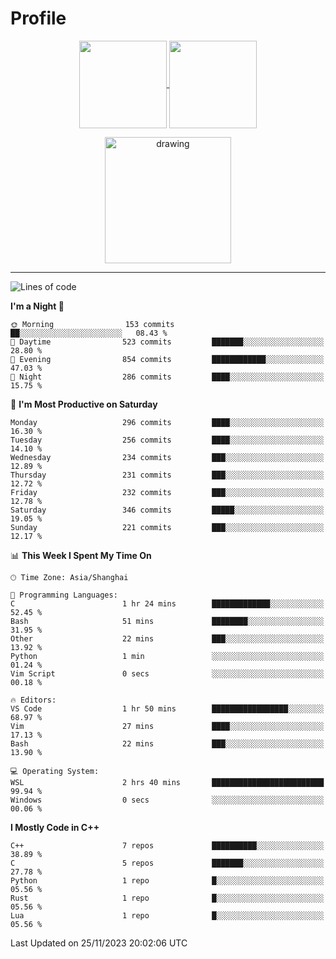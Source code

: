# Profile

<p align="center">
  <a href="https://github.com/SourVoice">
    <img
      align="center"
      height="140em"
      src="https://github-readme-stats.vercel.app/api?username=SourVoice&show_icons=true&include_all_commits=true&count_private=true&theme=tokyonight"
    />
  </a>
  <a href="https://github.com/SourVoice">
    <img
      align="center"
      height="140em"
      src="https://github-readme-stats.vercel.app/api/top-langs/?username=SourVoice&show_icons=true&include_all_commits=true&count_private=true&layout=compact&theme=tokyonight"
    />
  </a>
</p>

<p align="center">
   <a href="https://github.com/SourVoice">
    <img
      align="center"
      height="202em"
      alt="drawing"
      src="https://activity-graph.herokuapp.com/graph?username=SourVoice&theme=react-dark"
    />
  </a>
</p>

---
<!--START_SECTION:waka-->
![Lines of code](https://img.shields.io/badge/From%20Hello%20World%20I%27ve%20Written-1.6%20million%20lines%20of%20code-blue)

**I'm a Night 🦉** 

```text
🌞 Morning                153 commits         ██░░░░░░░░░░░░░░░░░░░░░░░   08.43 % 
🌆 Daytime                523 commits         ███████░░░░░░░░░░░░░░░░░░   28.80 % 
🌃 Evening                854 commits         ████████████░░░░░░░░░░░░░   47.03 % 
🌙 Night                  286 commits         ████░░░░░░░░░░░░░░░░░░░░░   15.75 % 
```
📅 **I'm Most Productive on Saturday** 

```text
Monday                   296 commits         ████░░░░░░░░░░░░░░░░░░░░░   16.30 % 
Tuesday                  256 commits         ████░░░░░░░░░░░░░░░░░░░░░   14.10 % 
Wednesday                234 commits         ███░░░░░░░░░░░░░░░░░░░░░░   12.89 % 
Thursday                 231 commits         ███░░░░░░░░░░░░░░░░░░░░░░   12.72 % 
Friday                   232 commits         ███░░░░░░░░░░░░░░░░░░░░░░   12.78 % 
Saturday                 346 commits         █████░░░░░░░░░░░░░░░░░░░░   19.05 % 
Sunday                   221 commits         ███░░░░░░░░░░░░░░░░░░░░░░   12.17 % 
```


📊 **This Week I Spent My Time On** 

```text
🕑︎ Time Zone: Asia/Shanghai

💬 Programming Languages: 
C                        1 hr 24 mins        █████████████░░░░░░░░░░░░   52.45 % 
Bash                     51 mins             ████████░░░░░░░░░░░░░░░░░   31.95 % 
Other                    22 mins             ███░░░░░░░░░░░░░░░░░░░░░░   13.92 % 
Python                   1 min               ░░░░░░░░░░░░░░░░░░░░░░░░░   01.24 % 
Vim Script               0 secs              ░░░░░░░░░░░░░░░░░░░░░░░░░   00.18 % 

🔥 Editors: 
VS Code                  1 hr 50 mins        █████████████████░░░░░░░░   68.97 % 
Vim                      27 mins             ████░░░░░░░░░░░░░░░░░░░░░   17.13 % 
Bash                     22 mins             ███░░░░░░░░░░░░░░░░░░░░░░   13.90 % 

💻 Operating System: 
WSL                      2 hrs 40 mins       █████████████████████████   99.94 % 
Windows                  0 secs              ░░░░░░░░░░░░░░░░░░░░░░░░░   00.06 % 
```

**I Mostly Code in C++** 

```text
C++                      7 repos             ██████████░░░░░░░░░░░░░░░   38.89 % 
C                        5 repos             ███████░░░░░░░░░░░░░░░░░░   27.78 % 
Python                   1 repo              █░░░░░░░░░░░░░░░░░░░░░░░░   05.56 % 
Rust                     1 repo              █░░░░░░░░░░░░░░░░░░░░░░░░   05.56 % 
Lua                      1 repo              █░░░░░░░░░░░░░░░░░░░░░░░░   05.56 % 
```




 Last Updated on 25/11/2023 20:02:06 UTC
<!--END_SECTION:waka-->
